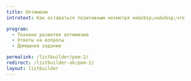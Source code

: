 ```yaml
---
title: Оптимизм
introtext: Как оставаться позитивным несмотря ни&nbsp;на&nbsp;что

program:
  - Техники развития оптимизма
  - Ответы на вопросы
  - Домашнее задание

permalink: /listbuilder/pom-2/
redirect: /listbuilder-ok/pom-2/
layout: listbuilder
---
```

